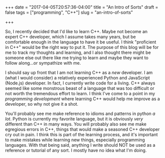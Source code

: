 +++
date = "2017-04-05T20:57:36-04:00"
title = "An Intro of Sorts"
draft = false
tags = ["programming", "C++"]
slug = "an-intro-of-sorts"

+++

So, I recently decided that I'd like to learn C++. Maybe not become an expert C++ developer, which I assume takes many years, but be comfortable enough
in the language to have it be useful. I think "proficient in C++" would be the right way to put it. The purpose of this blog will be for me to track my thoughts
and learning, and I also thought there might be someone else out there like me trying to learn and maybe they want to follow along...or sympathize with me.

I should say up front that I am not learning C++ as a _new_ developer. I am (what I would consider) a relatively experienced Python and JavaScript (Node.js) developer. 
In fact, I currently write code for a living. C++ always seemed like some monstrous beast of a language that was too difficult or not worth the tremendous effort to learn. I think I've
come to a point in my _programming development_ where learning C++ would help me improve as a developer, so why not give it a shot. 

You'll probably see me make reference to idioms and patterns in python _a lot_. Python is currently my favorite language, but it is obviously _very_ different than C++ in many ways. You will
probably also see me make egregious errors in C++, things that would make a seasoned C++ developer cry out in pain. I think this is part of the learning process, and it's important to make mistakes while
learning new things, especially programming languages. With that being said, anything I write should NOT be used as a reference or tutorial of any sort. I mostly have no idea what I'm doing.
